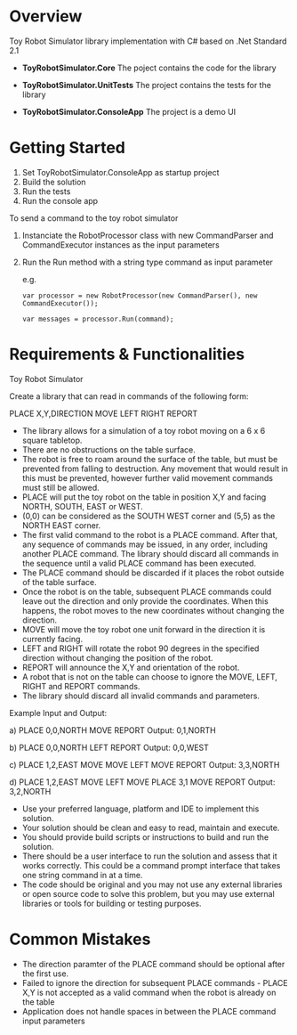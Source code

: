 # Overview
Toy Robot Simulator library implementation with C# based on .Net Standard 2.1

- **ToyRobotSimulator.Core**
The poject contains the code for the library

- **ToyRobotSimulator.UnitTests**
The project contains the tests for the library

- **ToyRobotSimulator.ConsoleApp**
The project is a demo UI

# Getting Started
1. Set ToyRobotSimulator.ConsoleApp as startup project
2. Build the solution
3. Run the tests
4. Run the console app

To send a command to the toy robot simulator
1. Instanciate the RobotProcessor class with new CommandParser and CommandExecutor instances as the input parameters
2. Run the Run method with a string type command as input parameter

    e.g.

    `var processor = new RobotProcessor(new CommandParser(), new CommandExecutor());`

    `var messages = processor.Run(command);`

# Requirements & Functionalities

Toy Robot Simulator

Create a library that can read in commands of the following form:

PLACE X,Y,DIRECTION
MOVE
LEFT
RIGHT
REPORT

- The library allows for a simulation of a toy robot moving on a 6 x 6 square tabletop.
- There are no obstructions on the table surface.
- The robot is free to roam around the surface of the table, but must be prevented from falling to destruction. Any movement that would result in this must be prevented, however further valid movement commands must still be allowed.
- PLACE will put the toy robot on the table in position X,Y and facing NORTH, SOUTH, EAST or WEST.
- (0,0) can be considered as the SOUTH WEST corner and (5,5) as the NORTH EAST corner.
- The first valid command to the robot is a PLACE command. After that, any sequence of commands may be issued, in any order, including another PLACE command. The library should discard all commands in the sequence until a valid PLACE command has been executed.
- The PLACE command should be discarded if it places the robot outside of the table surface.
- Once the robot is on the table, subsequent PLACE commands could leave out the direction and only provide the coordinates. When this happens, the robot moves to the new coordinates without changing the direction.
- MOVE will move the toy robot one unit forward in the direction it is currently facing.
- LEFT and RIGHT will rotate the robot 90 degrees in the specified direction without changing the position of the robot.
- REPORT will announce the X,Y and orientation of the robot.
- A robot that is not on the table can choose to ignore the MOVE, LEFT, RIGHT and REPORT commands.
- The library should discard all invalid commands and parameters.

Example Input and Output:

a)
PLACE 0,0,NORTH
MOVE
REPORT
Output: 0,1,NORTH

b)
PLACE 0,0,NORTH
LEFT
REPORT
Output: 0,0,WEST

c)
PLACE 1,2,EAST
MOVE
MOVE
LEFT
MOVE
REPORT
Output: 3,3,NORTH

d)
PLACE 1,2,EAST
MOVE
LEFT
MOVE
PLACE 3,1
MOVE
REPORT
Output: 3,2,NORTH


- Use your preferred language, platform and IDE to implement this solution.
- Your solution should be clean and easy to read, maintain and execute.
- You should provide build scripts or instructions to build and run the solution.
- There should be a user interface to run the solution and assess that it works correctly. This could be a command prompt interface that takes one string command in at a time.
- The code should be original and you may not use any external libraries or open source code to solve this problem, but you may use external libraries or tools for building or testing purposes.

# Common Mistakes
- The direction paramter of the PLACE command should be optional after the first use.
- Failed to ignore the direction for subsequent PLACE commands - PLACE X,Y is not accepted as a valid command when the robot is already on the table
- Application does not handle spaces in between the PLACE command input parameters
